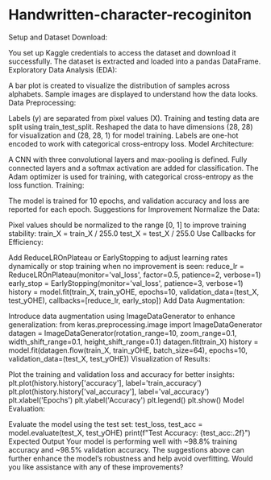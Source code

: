 # Handwritten-character-recoginiton
Setup and Dataset Download:

You set up Kaggle credentials to access the dataset and download it successfully.
The dataset is extracted and loaded into a pandas DataFrame.
Exploratory Data Analysis (EDA):

A bar plot is created to visualize the distribution of samples across alphabets.
Sample images are displayed to understand how the data looks.
Data Preprocessing:

Labels (y) are separated from pixel values (X).
Training and testing data are split using train_test_split.
Reshaped the data to have dimensions (28, 28) for visualization and (28, 28, 1) for model training.
Labels are one-hot encoded to work with categorical cross-entropy loss.
Model Architecture:

A CNN with three convolutional layers and max-pooling is defined.
Fully connected layers and a softmax activation are added for classification.
The Adam optimizer is used for training, with categorical cross-entropy as the loss function.
Training:

The model is trained for 10 epochs, and validation accuracy and loss are reported for each epoch.
Suggestions for Improvement
Normalize the Data:

Pixel values should be normalized to the range [0, 1] to improve training stability:
train_X = train_X / 255.0
test_X = test_X / 255.0
Use Callbacks for Efficiency:

Add ReduceLROnPlateau or EarlyStopping to adjust learning rates dynamically or stop training when no improvement is seen:
reduce_lr = ReduceLROnPlateau(monitor='val_loss', factor=0.5, patience=2, verbose=1)
early_stop = EarlyStopping(monitor='val_loss', patience=3, verbose=1)
history = model.fit(train_X, train_yOHE, epochs=10, validation_data=(test_X, test_yOHE),
                    callbacks=[reduce_lr, early_stop])
Add Data Augmentation:

Introduce data augmentation using ImageDataGenerator to enhance generalization:
from keras.preprocessing.image import ImageDataGenerator
datagen = ImageDataGenerator(rotation_range=10, zoom_range=0.1, width_shift_range=0.1, height_shift_range=0.1)
datagen.fit(train_X)
history = model.fit(datagen.flow(train_X, train_yOHE, batch_size=64), epochs=10, validation_data=(test_X, test_yOHE))
Visualization of Results:

Plot the training and validation loss and accuracy for better insights:
plt.plot(history.history['accuracy'], label='train_accuracy')
plt.plot(history.history['val_accuracy'], label='val_accuracy')
plt.xlabel('Epochs')
plt.ylabel('Accuracy')
plt.legend()
plt.show()
Model Evaluation:

Evaluate the model using the test set:
test_loss, test_acc = model.evaluate(test_X, test_yOHE)
print(f"Test Accuracy: {test_acc:.2f}")
Expected Output
Your model is performing well with ~98.8% training accuracy and ~98.5% validation accuracy.
The suggestions above can further enhance the model’s robustness and help avoid overfitting.
Would you like assistance with any of these improvements?
